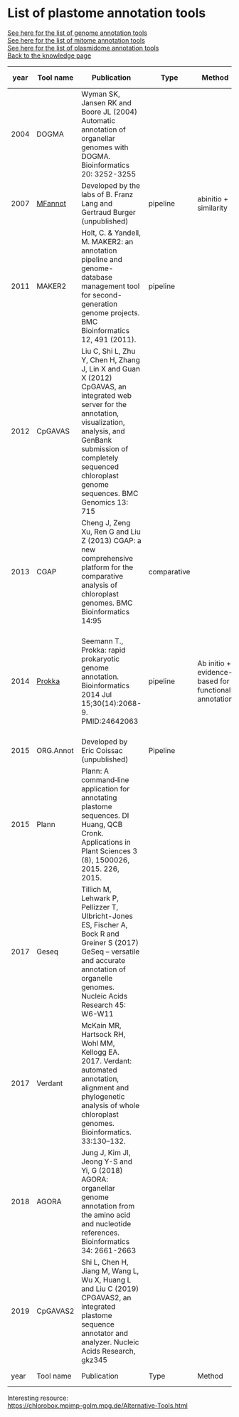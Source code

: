 List of plastome annotation tools
===========================

[See here for the list of genome annotation tools](https://github.com/NBISweden/GAAS/blob/master/annotation/knowledge/annotation_tools_genome.md)  
[See here for the list of mitome annotation tools](https://github.com/NBISweden/GAAS/blob/master/annotation/knowledge/annotation_tools_mitome.md)  
[See here for the list of plasmidome annotation tools](https://github.com/NBISweden/GAAS/blob/master/annotation/knowledge/annotation_tools_plasmidome.md)  
[Back to the knowledge page](https://github.com/NBISweden/GAAS/blob/master/annotation/knowledge)

| year	| Tool name | Publication | Type	| Method | Organism | Comments | Output Format |
| --- | --- | --- | --- | --- | --- | --- | --- |
2004 | DOGMA | Wyman SK, Jansen RK and Boore JL (2004) Automatic annotation of organellar genomes with DOGMA. Bioinformatics 20: 3252-3255 | | | plant chloroplast and animal mitochondrial | |
2007 | [MFannot](https://github.com/BFL-lab/Mfannot) | Developed by the labs of B. Franz Lang and Gertraud Burger (unpublished) | pipeline | abinitio + similarity | annotation of mitochondrial and plastid genomes | output not easy to deal with. AGAT can be used to convert the output in gff | |
2011 | MAKER2 | Holt, C. & Yandell, M. MAKER2: an annotation pipeline and genome-database management tool for second-generation genome projects. BMC Bioinformatics 12, 491 (2011). | pipeline | | Eukaryote, Prokaryote but alignment approach can be used for other type | It uses proteins, transcripts ... Abinitio: Augustus, Fgnesh,Genemark,snap. Need to modify the code to accept specific codon table for mitochondria. Not the best choice but provide nice protein alignments useful for manual curation |	|
2012 | CpGAVAS | Liu C, Shi L, Zhu Y, Chen H, Zhang J, Lin X and Guan X (2012) CpGAVAS, an integrated web server for the annotation, visualization, analysis, and GenBank submission of completely sequenced chloroplast genome sequences. BMC Genomics 13: 715 | | | | web based tool |
2013 | CGAP | Cheng J, Zeng Xu, Ren G and Liu Z (2013) CGAP: a new comprehensive platform for the comparative analysis of chloroplast genomes. BMC Bioinformatics 14:95 | comparative | | | |
2014 | [Prokka]( https://github.com/tseemann/prokka) | Seemann T., Prokka: rapid prokaryotic genome annotation. Bioinformatics 2014 Jul 15;30(14):2068-9. PMID:24642063 | pipeline | Ab initio + evidence-based for functional annotation | prokaryote | Do structural and functional annotation. No intron allowed! | .gff, .gbk, .fna, .faa, .ffn, .sqn, .fsa, .tbl, .err, .log, .txt, .tsv
2015 | ORG.Annot | Developed by Eric Coissac (unpublished) | Pipeline | | | |
2015 | Plann | Plann: A command‐line application for annotating plastome sequences. DI Huang, QCB Cronk. Applications in Plant Sciences 3 (8), 1500026, 2015. 226, 2015. | | | chloroplast genome annotation | | |
2017 | Geseq | Tillich M, Lehwark P, Pellizzer T, Ulbricht-Jones ES, Fischer A, Bock R and Greiner S (2017) GeSeq – versatile and accurate annotation of organelle genomes. Nucleic Acids Research 45: W6-W11 | | | chloroplast mitochondria | web based tool | |
2017 | Verdant | McKain MR, Hartsock RH, Wohl MM, Kellogg EA. 2017. Verdant: automated annotation, alignment and phylogenetic analysis of whole chloroplast genomes. Bioinformatics. 33:130–132.| | | chloroplast | | |
2018 | AGORA | Jung J, Kim JI, Jeong Y-S and Yi, G (2018) AGORA: organellar genome annotation from the amino acid and nucleotide references. Bioinformatics 34: 2661-2663 | | | organelle genome annotation ( mitochondrion and plastid genomes of eukaryotes ) | web application | |
2019 | CpGAVAS2 | Shi L, Chen H, Jiang M, Wang L, Wu X, Huang L and Liu C (2019) CPGAVAS2, an integrated plastome sequence annotator and analyzer. Nucleic Acids Research, gkz345 | | | |
| year	| Tool name | Publication | Type	| Method | Organism | Comments | Output Format |



Interesting resource:  
https://chlorobox.mpimp-golm.mpg.de/Alternative-Tools.html
